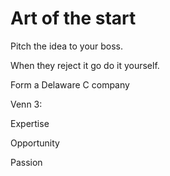 ﻿# Art of the start

Pitch the idea to your boss.

When they reject it go do it yourself.

Form a Delaware C company

Venn 3:

Expertise

Opportunity

Passion